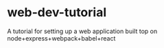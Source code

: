 # web-dev-tutorial
A tutorial for setting up a web application built top on node+express+webpack+babel+react
